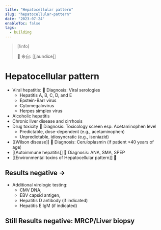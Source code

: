 ```yaml
---
title: "Hepatocellular pattern"
slug: "hepatocellular-pattern"
date: "2023-07-24"
enableToc: false
tags:
  - building
---
```


> [!info]
>
> 🌱 來自: [[jaundice]]

# Hepatocellular pattern

- Viral hepatitis: 🔎 Diagnosis: Viral serologies
  - Hepatitis A, B, C, D, and E
  - Epstein-Barr virus
  - Cytomegalovirus
  - Herpes simplex virus
- Alcoholic hepatitis
- Chronic liver disease and cirrhosis
- Drug toxicity 🔎 Diagnosis: Toxicology screen esp. Acetaminophen level
  - Predictable, dose-dependent (e.g., acetaminophen)
  - Unpredictable, idiosyncratic (e.g., isoniazid)
- [[Wilson disease]] 🔎 Diagnosis: Ceruloplasmin (if patient <40 years of age) 
- [[Autoimmune hepatitis]] 🔎 Diagnosis: ANA, SMA, SPEP
- [[Environmental toxins of Hepatocellular pattern]] 󰒗

## Results negative →

- Additional virologic testing:
  - CMV DNA,
  - EBV capsid antigen,
  - Hepatitis D antibody (if indicated)
  - Hepatitis E lgM (if indicated)

## Still Results negative: MRCP/Liver biopsy
